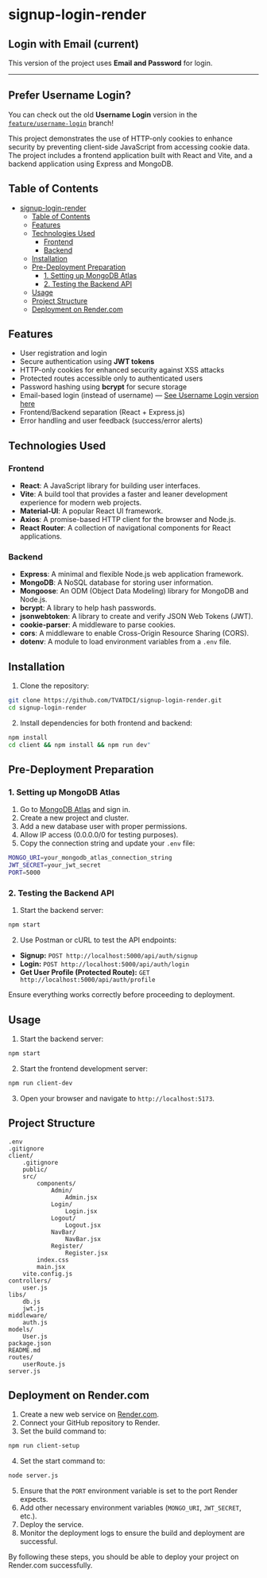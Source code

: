 # signup-login-render

## Login with Email (current)

This version of the project uses **Email and Password** for login.

---

## Prefer Username Login?

You can check out the old **Username Login** version in the [`feature/username-login`](https://github.com/TVATDCI/signup-login-render/tree/feature/username-login) branch!

This project demonstrates the use of HTTP-only cookies to enhance security by preventing client-side JavaScript from accessing cookie data. The project includes a frontend application built with React and Vite, and a backend application using Express and MongoDB.

## Table of Contents

- [signup-login-render](#signup-login-render)
  - [Table of Contents](#table-of-contents)
  - [Features](#features)
  - [Technologies Used](#technologies-used)
    - [Frontend](#frontend)
    - [Backend](#backend)
  - [Installation](#installation)
  - [Pre-Deployment Preparation](#pre-deployment-preparation)
    - [1. Setting up MongoDB Atlas](#1-setting-up-mongodb-atlas)
    - [2. Testing the Backend API](#2-testing-the-backend-api)
  - [Usage](#usage)
  - [Project Structure](#project-structure)
  - [Deployment on Render.com](#deployment-on-rendercom)

## Features

- User registration and login
- Secure authentication using **JWT tokens**
- HTTP-only cookies for enhanced security against XSS attacks
- Protected routes accessible only to authenticated users
- Password hashing using **bcrypt** for secure storage
- Email-based login (instead of username) — [See Username Login version here](https://github.com/TVATDCI/signup-login-render/tree/feature/username-login)
- Frontend/Backend separation (React + Express.js)
- Error handling and user feedback (success/error alerts)

## Technologies Used

### Frontend

- **React**: A JavaScript library for building user interfaces.
- **Vite**: A build tool that provides a faster and leaner development experience for modern web projects.
- **Material-UI**: A popular React UI framework.
- **Axios**: A promise-based HTTP client for the browser and Node.js.
- **React Router**: A collection of navigational components for React applications.

### Backend

- **Express**: A minimal and flexible Node.js web application framework.
- **MongoDB**: A NoSQL database for storing user information.
- **Mongoose**: An ODM (Object Data Modeling) library for MongoDB and Node.js.
- **bcrypt**: A library to help hash passwords.
- **jsonwebtoken**: A library to create and verify JSON Web Tokens (JWT).
- **cookie-parser**: A middleware to parse cookies.
- **cors**: A middleware to enable Cross-Origin Resource Sharing (CORS).
- **dotenv**: A module to load environment variables from a `.env` file.

## Installation

1. Clone the repository:

```sh
git clone https://github.com/TVATDCI/signup-login-render.git
cd signup-login-render
```

2. Install dependencies for both frontend and backend:

```sh
npm install
cd client && npm install && npm run dev"
```

## Pre-Deployment Preparation

### 1. Setting up MongoDB Atlas

1. Go to [MongoDB Atlas](https://www.mongodb.com/cloud/atlas) and sign in.
2. Create a new project and cluster.
3. Add a new database user with proper permissions.
4. Allow IP access (0.0.0.0/0 for testing purposes).
5. Copy the connection string and update your `.env` file:

```sh
MONGO_URI=your_mongodb_atlas_connection_string
JWT_SECRET=your_jwt_secret
PORT=5000
```

### 2. Testing the Backend API

1. Start the backend server:

```sh
npm start
```

2. Use Postman or cURL to test the API endpoints:

- **Signup:** `POST http://localhost:5000/api/auth/signup`
- **Login:** `POST http://localhost:5000/api/auth/login`
- **Get User Profile (Protected Route):** `GET http://localhost:5000/api/auth/profile`

Ensure everything works correctly before proceeding to deployment.

## Usage

1. Start the backend server:

```sh
npm start
```

2. Start the frontend development server:

```sh
npm run client-dev
```

3. Open your browser and navigate to `http://localhost:5173`.

## Project Structure

```
.env
.gitignore
client/
	.gitignore
	public/
	src/
		components/
			Admin/
				Admin.jsx
			Login/
				Login.jsx
			Logout/
				Logout.jsx
			NavBar/
				NavBar.jsx
			Register/
				Register.jsx
		index.css
		main.jsx
	vite.config.js
controllers/
	user.js
libs/
	db.js
	jwt.js
middleware/
	auth.js
models/
	User.js
package.json
README.md
routes/
	userRoute.js
server.js
```

## Deployment on Render.com

1. Create a new web service on [Render.com](https://render.com).
2. Connect your GitHub repository to Render.
3. Set the build command to:

```sh
npm run client-setup
```

4. Set the start command to:

```sh
node server.js
```

5. Ensure that the `PORT` environment variable is set to the port Render expects.
6. Add other necessary environment variables (`MONGO_URI`, `JWT_SECRET`, etc.).
7. Deploy the service.
8. Monitor the deployment logs to ensure the build and deployment are successful.

By following these steps, you should be able to deploy your project on Render.com successfully.
